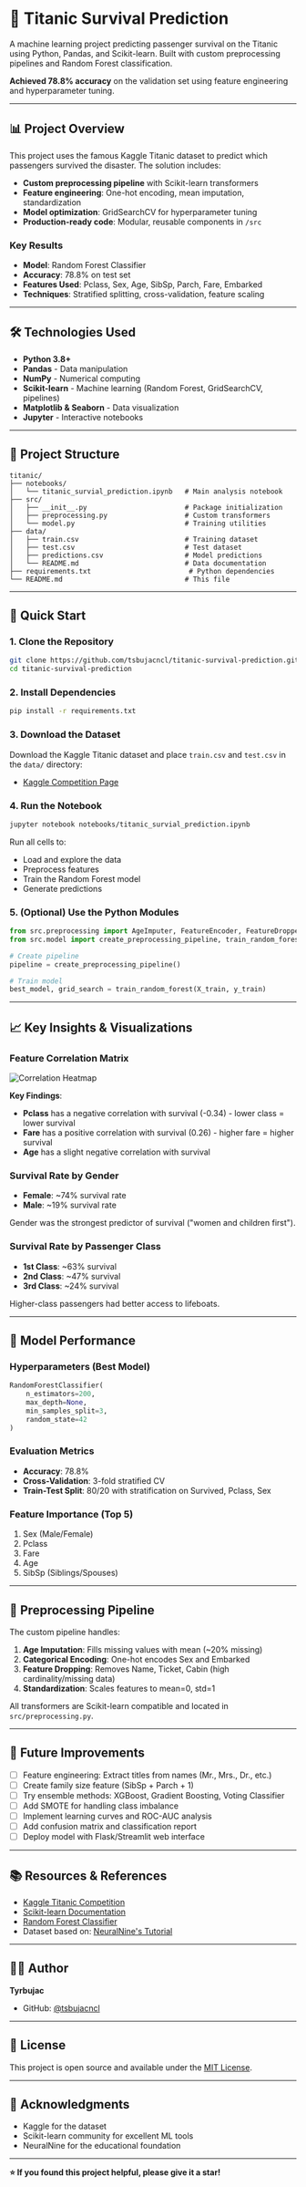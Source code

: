 # 🚢 Titanic Survival Prediction

A machine learning project predicting passenger survival on the Titanic using Python, Pandas, and Scikit-learn. Built with custom preprocessing pipelines and Random Forest classification.

**Achieved 78.8% accuracy** on the validation set using feature engineering and hyperparameter tuning.

---

## 📊 Project Overview

This project uses the famous Kaggle Titanic dataset to predict which passengers survived the disaster. The solution includes:

- **Custom preprocessing pipeline** with Scikit-learn transformers
- **Feature engineering**: One-hot encoding, mean imputation, standardization
- **Model optimization**: GridSearchCV for hyperparameter tuning
- **Production-ready code**: Modular, reusable components in `/src`

### Key Results
- **Model**: Random Forest Classifier
- **Accuracy**: 78.8% on test set
- **Features Used**: Pclass, Sex, Age, SibSp, Parch, Fare, Embarked
- **Techniques**: Stratified splitting, cross-validation, feature scaling

---

## 🛠️ Technologies Used

- **Python 3.8+**
- **Pandas** - Data manipulation
- **NumPy** - Numerical computing
- **Scikit-learn** - Machine learning (Random Forest, GridSearchCV, pipelines)
- **Matplotlib & Seaborn** - Data visualization
- **Jupyter** - Interactive notebooks

---

## 📁 Project Structure

```
titanic/
├── notebooks/
│   └── titanic_survial_prediction.ipynb   # Main analysis notebook
├── src/
│   ├── __init__.py                        # Package initialization
│   ├── preprocessing.py                   # Custom transformers
│   └── model.py                           # Training utilities
├── data/
│   ├── train.csv                          # Training dataset
│   ├── test.csv                           # Test dataset
│   ├── predictions.csv                    # Model predictions
│   └── README.md                          # Data documentation
├── requirements.txt                        # Python dependencies
└── README.md                              # This file
```

---

## 🚀 Quick Start

### 1. Clone the Repository
```bash
git clone https://github.com/tsbujacncl/titanic-survival-prediction.git
cd titanic-survival-prediction
```

### 2. Install Dependencies
```bash
pip install -r requirements.txt
```

### 3. Download the Dataset
Download the Kaggle Titanic dataset and place `train.csv` and `test.csv` in the `data/` directory:
- [Kaggle Competition Page](https://www.kaggle.com/c/titanic/data)

### 4. Run the Notebook
```bash
jupyter notebook notebooks/titanic_survial_prediction.ipynb
```

Run all cells to:
- Load and explore the data
- Preprocess features
- Train the Random Forest model
- Generate predictions

### 5. (Optional) Use the Python Modules
```python
from src.preprocessing import AgeImputer, FeatureEncoder, FeatureDropper
from src.model import create_preprocessing_pipeline, train_random_forest

# Create pipeline
pipeline = create_preprocessing_pipeline()

# Train model
best_model, grid_search = train_random_forest(X_train, y_train)
```

---

## 📈 Key Insights & Visualizations

### Feature Correlation Matrix
![Correlation Heatmap](https://via.placeholder.com/600x400.png?text=Add+Your+Correlation+Heatmap)

**Key Findings**:
- **Pclass** has a negative correlation with survival (-0.34) - lower class = lower survival
- **Fare** has a positive correlation with survival (0.26) - higher fare = higher survival
- **Age** has a slight negative correlation with survival

### Survival Rate by Gender
- **Female**: ~74% survival rate
- **Male**: ~19% survival rate

Gender was the strongest predictor of survival ("women and children first").

### Survival Rate by Passenger Class
- **1st Class**: ~63% survival
- **2nd Class**: ~47% survival
- **3rd Class**: ~24% survival

Higher-class passengers had better access to lifeboats.

---

## 🧪 Model Performance

### Hyperparameters (Best Model)
```python
RandomForestClassifier(
    n_estimators=200,
    max_depth=None,
    min_samples_split=3,
    random_state=42
)
```

### Evaluation Metrics
- **Accuracy**: 78.8%
- **Cross-Validation**: 3-fold stratified CV
- **Train-Test Split**: 80/20 with stratification on Survived, Pclass, Sex

### Feature Importance (Top 5)
1. Sex (Male/Female)
2. Pclass
3. Fare
4. Age
5. SibSp (Siblings/Spouses)

---

## 🔧 Preprocessing Pipeline

The custom pipeline handles:

1. **Age Imputation**: Fills missing values with mean (~20% missing)
2. **Categorical Encoding**: One-hot encodes Sex and Embarked
3. **Feature Dropping**: Removes Name, Ticket, Cabin (high cardinality/missing data)
4. **Standardization**: Scales features to mean=0, std=1

All transformers are Scikit-learn compatible and located in `src/preprocessing.py`.

---

## 📝 Future Improvements

- [ ] Feature engineering: Extract titles from names (Mr., Mrs., Dr., etc.)
- [ ] Create family size feature (SibSp + Parch + 1)
- [ ] Try ensemble methods: XGBoost, Gradient Boosting, Voting Classifier
- [ ] Add SMOTE for handling class imbalance
- [ ] Implement learning curves and ROC-AUC analysis
- [ ] Add confusion matrix and classification report
- [ ] Deploy model with Flask/Streamlit web interface

---

## 📚 Resources & References

- [Kaggle Titanic Competition](https://www.kaggle.com/c/titanic)
- [Scikit-learn Documentation](https://scikit-learn.org/stable/)
- [Random Forest Classifier](https://scikit-learn.org/stable/modules/generated/sklearn.ensemble.RandomForestClassifier.html)
- Dataset based on: [NeuralNine's Tutorial](https://www.youtube.com/watch?v=fATVVQfFyU0)

---

## 👨‍💻 Author

**Tyrbujac**
- GitHub: [@tsbujacncl](https://github.com/tsbujacncl)

---

## 📄 License

This project is open source and available under the [MIT License](LICENSE).

---

## 🙏 Acknowledgments

- Kaggle for the dataset
- Scikit-learn community for excellent ML tools
- NeuralNine for the educational foundation

---

**⭐ If you found this project helpful, please give it a star!**